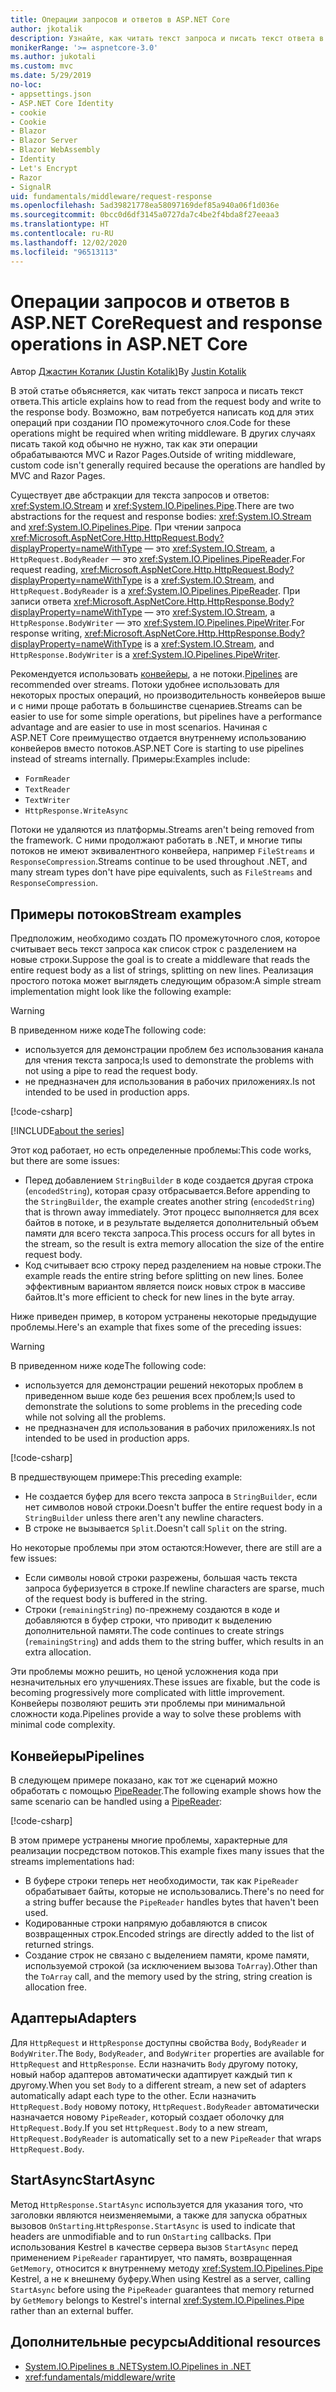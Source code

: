 ```yaml
---
title: Операции запросов и ответов в ASP.NET Core
author: jkotalik
description: Узнайте, как читать текст запроса и писать текст ответа в ASP.NET Core.
monikerRange: '>= aspnetcore-3.0'
ms.author: jukotali
ms.custom: mvc
ms.date: 5/29/2019
no-loc:
- appsettings.json
- ASP.NET Core Identity
- cookie
- Cookie
- Blazor
- Blazor Server
- Blazor WebAssembly
- Identity
- Let's Encrypt
- Razor
- SignalR
uid: fundamentals/middleware/request-response
ms.openlocfilehash: 5ad39821778ea58097169def85a940a06f1d036e
ms.sourcegitcommit: 0bcc0d6df3145a0727da7c4be2f4bda8f27eeaa3
ms.translationtype: HT
ms.contentlocale: ru-RU
ms.lasthandoff: 12/02/2020
ms.locfileid: "96513113"
---
```

# <a name="request-and-response-operations-in-aspnet-core"></a><span data-ttu-id="dc651-103">Операции запросов и ответов в ASP.NET Core</span><span class="sxs-lookup"><span data-stu-id="dc651-103">Request and response operations in ASP.NET Core</span></span>

<span data-ttu-id="dc651-104">Автор [Джастин Коталик (Justin Kotalik)](https://github.com/jkotalik)</span><span class="sxs-lookup"><span data-stu-id="dc651-104">By [Justin Kotalik](https://github.com/jkotalik)</span></span>

<span data-ttu-id="dc651-105">В этой статье объясняется, как читать текст запроса и писать текст ответа.</span><span class="sxs-lookup"><span data-stu-id="dc651-105">This article explains how to read from the request body and write to the response body.</span></span> <span data-ttu-id="dc651-106">Возможно, вам потребуется написать код для этих операций при создании ПО промежуточного слоя.</span><span class="sxs-lookup"><span data-stu-id="dc651-106">Code for these operations might be required when writing middleware.</span></span> <span data-ttu-id="dc651-107">В других случаях писать такой код обычно не нужно, так как эти операции обрабатываются MVC и Razor Pages.</span><span class="sxs-lookup"><span data-stu-id="dc651-107">Outside of writing middleware, custom code isn't generally required because the operations are handled by MVC and Razor Pages.</span></span>

<span data-ttu-id="dc651-108">Существует две абстракции для текста запросов и ответов: <xref:System.IO.Stream> и <xref:System.IO.Pipelines.Pipe>.</span><span class="sxs-lookup"><span data-stu-id="dc651-108">There are two abstractions for the request and response bodies: <xref:System.IO.Stream> and <xref:System.IO.Pipelines.Pipe>.</span></span> <span data-ttu-id="dc651-109">При чтении запроса <xref:Microsoft.AspNetCore.Http.HttpRequest.Body?displayProperty=nameWithType> — это <xref:System.IO.Stream>, а `HttpRequest.BodyReader` — это <xref:System.IO.Pipelines.PipeReader>.</span><span class="sxs-lookup"><span data-stu-id="dc651-109">For request reading, <xref:Microsoft.AspNetCore.Http.HttpRequest.Body?displayProperty=nameWithType> is a <xref:System.IO.Stream>, and `HttpRequest.BodyReader` is a <xref:System.IO.Pipelines.PipeReader>.</span></span> <span data-ttu-id="dc651-110">При записи ответа <xref:Microsoft.AspNetCore.Http.HttpResponse.Body?displayProperty=nameWithType> — это <xref:System.IO.Stream>, а `HttpResponse.BodyWriter` — это <xref:System.IO.Pipelines.PipeWriter>.</span><span class="sxs-lookup"><span data-stu-id="dc651-110">For response writing, <xref:Microsoft.AspNetCore.Http.HttpResponse.Body?displayProperty=nameWithType> is a <xref:System.IO.Stream>, and `HttpResponse.BodyWriter` is a <xref:System.IO.Pipelines.PipeWriter>.</span></span>

<span data-ttu-id="dc651-111">Рекомендуется использовать [конвейеры](/dotnet/standard/io/pipelines), а не потоки.</span><span class="sxs-lookup"><span data-stu-id="dc651-111">[Pipelines](/dotnet/standard/io/pipelines) are recommended over streams.</span></span> <span data-ttu-id="dc651-112">Потоки удобнее использовать для некоторых простых операций, но производительность конвейеров выше и с ними проще работать в большинстве сценариев.</span><span class="sxs-lookup"><span data-stu-id="dc651-112">Streams can be easier to use for some simple operations, but pipelines have a performance advantage and are easier to use in most scenarios.</span></span> <span data-ttu-id="dc651-113">Начиная с ASP.NET Core преимущество отдается внутреннему использованию конвейеров вместо потоков.</span><span class="sxs-lookup"><span data-stu-id="dc651-113">ASP.NET Core is starting to use pipelines instead of streams internally.</span></span> <span data-ttu-id="dc651-114">Примеры:</span><span class="sxs-lookup"><span data-stu-id="dc651-114">Examples include:</span></span>

* `FormReader`
* `TextReader`
* `TextWriter`
* `HttpResponse.WriteAsync`

<span data-ttu-id="dc651-115">Потоки не удаляются из платформы.</span><span class="sxs-lookup"><span data-stu-id="dc651-115">Streams aren't being removed from the framework.</span></span> <span data-ttu-id="dc651-116">С ними продолжают работать в .NET, и многие типы потоков не имеют эквивалентного конвейера, например `FileStreams` и `ResponseCompression`.</span><span class="sxs-lookup"><span data-stu-id="dc651-116">Streams continue to be used throughout .NET, and many stream types don't have pipe equivalents, such as `FileStreams` and `ResponseCompression`.</span></span>

## <a name="stream-examples"></a><span data-ttu-id="dc651-117">Примеры потоков</span><span class="sxs-lookup"><span data-stu-id="dc651-117">Stream examples</span></span>

<!-- see "fundamentals\middleware\request-response\static\TestPipes.JPG for testing sample -->

<span data-ttu-id="dc651-118">Предположим, необходимо создать ПО промежуточного слоя, которое считывает весь текст запроса как список строк с разделением на новые строки.</span><span class="sxs-lookup"><span data-stu-id="dc651-118">Suppose the goal is to create a middleware that reads the entire request body as a list of strings, splitting on new lines.</span></span> <span data-ttu-id="dc651-119">Реализация простого потока может выглядеть следующим образом:</span><span class="sxs-lookup"><span data-stu-id="dc651-119">A simple stream implementation might look like the following example:</span></span>

> [!WARNING]
> <span data-ttu-id="dc651-120">В приведенном ниже коде</span><span class="sxs-lookup"><span data-stu-id="dc651-120">The following code:</span></span>
> * <span data-ttu-id="dc651-121">используется для демонстрации проблем без использования канала для чтения текста запроса;</span><span class="sxs-lookup"><span data-stu-id="dc651-121">Is used to demonstrate the problems with not using a pipe to read the request body.</span></span>
> * <span data-ttu-id="dc651-122">не предназначен для использования в рабочих приложениях.</span><span class="sxs-lookup"><span data-stu-id="dc651-122">Is not intended to be used in production apps.</span></span>

[!code-csharp[](request-response/samples/3.x/RequestResponseSample/Startup.cs?name=GetListOfStringsFromStream)]

[!INCLUDE[about the series](~/includes/code-comments-loc.md)]

<span data-ttu-id="dc651-123">Этот код работает, но есть определенные проблемы:</span><span class="sxs-lookup"><span data-stu-id="dc651-123">This code works, but there are some issues:</span></span>

* <span data-ttu-id="dc651-124">Перед добавлением `StringBuilder` в коде создается другая строка (`encodedString`), которая сразу отбрасывается.</span><span class="sxs-lookup"><span data-stu-id="dc651-124">Before appending to the `StringBuilder`, the example creates another string (`encodedString`) that is thrown away immediately.</span></span> <span data-ttu-id="dc651-125">Этот процесс выполняется для всех байтов в потоке, и в результате выделяется дополнительный объем памяти для всего текста запроса.</span><span class="sxs-lookup"><span data-stu-id="dc651-125">This process occurs for all bytes in the stream, so the result is extra memory allocation the size of the entire request body.</span></span>
* <span data-ttu-id="dc651-126">Код считывает всю строку перед разделением на новые строки.</span><span class="sxs-lookup"><span data-stu-id="dc651-126">The example reads the entire string before splitting on new lines.</span></span> <span data-ttu-id="dc651-127">Более эффективным вариантом является поиск новых строк в массиве байтов.</span><span class="sxs-lookup"><span data-stu-id="dc651-127">It's more efficient to check for new lines in the byte array.</span></span>

<span data-ttu-id="dc651-128">Ниже приведен пример, в котором устранены некоторые предыдущие проблемы.</span><span class="sxs-lookup"><span data-stu-id="dc651-128">Here's an example that fixes some of the preceding issues:</span></span>

> [!WARNING]
> <span data-ttu-id="dc651-129">В приведенном ниже коде</span><span class="sxs-lookup"><span data-stu-id="dc651-129">The following code:</span></span>
> * <span data-ttu-id="dc651-130">используется для демонстрации решений некоторых проблем в приведенном выше коде без решения всех проблем;</span><span class="sxs-lookup"><span data-stu-id="dc651-130">Is used to demonstrate the solutions to some problems in the preceding code while not solving all the problems.</span></span>
> * <span data-ttu-id="dc651-131">не предназначен для использования в рабочих приложениях.</span><span class="sxs-lookup"><span data-stu-id="dc651-131">Is not intended to be used in production apps.</span></span>

[!code-csharp[](request-response/samples/3.x/RequestResponseSample/Startup.cs?name=GetListOfStringsFromStreamMoreEfficient)]

<span data-ttu-id="dc651-132">В предшествующем примере:</span><span class="sxs-lookup"><span data-stu-id="dc651-132">This preceding example:</span></span>

* <span data-ttu-id="dc651-133">Не создается буфер для всего текста запроса в `StringBuilder`, если нет символов новой строки.</span><span class="sxs-lookup"><span data-stu-id="dc651-133">Doesn't buffer the entire request body in a `StringBuilder` unless there aren't any newline characters.</span></span>
* <span data-ttu-id="dc651-134">В строке не вызывается `Split`.</span><span class="sxs-lookup"><span data-stu-id="dc651-134">Doesn't call `Split` on the string.</span></span>

<span data-ttu-id="dc651-135">Но некоторые проблемы при этом остаются:</span><span class="sxs-lookup"><span data-stu-id="dc651-135">However, there are still are a few issues:</span></span>

* <span data-ttu-id="dc651-136">Если символы новой строки разрежены, большая часть текста запроса буферизуется в строке.</span><span class="sxs-lookup"><span data-stu-id="dc651-136">If newline characters are sparse, much of the request body is buffered in the string.</span></span>
* <span data-ttu-id="dc651-137">Строки (`remainingString`) по-прежнему создаются в коде и добавляются в буфер строки, что приводит к выделению дополнительной памяти.</span><span class="sxs-lookup"><span data-stu-id="dc651-137">The code continues to create strings (`remainingString`) and adds them to the string buffer, which results in an extra allocation.</span></span>

<span data-ttu-id="dc651-138">Эти проблемы можно решить, но ценой усложнения кода при незначительных его улучшениях.</span><span class="sxs-lookup"><span data-stu-id="dc651-138">These issues are fixable, but the code is becoming progressively more complicated with little improvement.</span></span> <span data-ttu-id="dc651-139">Конвейеры позволяют решить эти проблемы при минимальной сложности кода.</span><span class="sxs-lookup"><span data-stu-id="dc651-139">Pipelines provide a way to solve these problems with minimal code complexity.</span></span>

## <a name="pipelines"></a><span data-ttu-id="dc651-140">Конвейеры</span><span class="sxs-lookup"><span data-stu-id="dc651-140">Pipelines</span></span>

<span data-ttu-id="dc651-141">В следующем примере показано, как тот же сценарий можно обработать с помощью [PipeReader](/dotnet/standard/io/pipelines#pipe).</span><span class="sxs-lookup"><span data-stu-id="dc651-141">The following example shows how the same scenario can be handled using a [PipeReader](/dotnet/standard/io/pipelines#pipe):</span></span>

[!code-csharp[](request-response/samples/3.x/RequestResponseSample/Startup.cs?name=GetListOfStringFromPipe)]

<span data-ttu-id="dc651-142">В этом примере устранены многие проблемы, характерные для реализации посредством потоков.</span><span class="sxs-lookup"><span data-stu-id="dc651-142">This example fixes many issues that the streams implementations had:</span></span>

* <span data-ttu-id="dc651-143">В буфере строки теперь нет необходимости, так как `PipeReader` обрабатывает байты, которые не использовались.</span><span class="sxs-lookup"><span data-stu-id="dc651-143">There's no need for a string buffer because the `PipeReader` handles bytes that haven't been used.</span></span>
* <span data-ttu-id="dc651-144">Кодированные строки напрямую добавляются в список возвращенных строк.</span><span class="sxs-lookup"><span data-stu-id="dc651-144">Encoded strings are directly added to the list of returned strings.</span></span>
* <span data-ttu-id="dc651-145">Создание строк не связано с выделением памяти, кроме памяти, используемой строкой (за исключением вызова `ToArray`).</span><span class="sxs-lookup"><span data-stu-id="dc651-145">Other than the `ToArray` call, and the memory used by the string, string creation is allocation free.</span></span>

## <a name="adapters"></a><span data-ttu-id="dc651-146">Адаптеры</span><span class="sxs-lookup"><span data-stu-id="dc651-146">Adapters</span></span>

<span data-ttu-id="dc651-147">Для `HttpRequest` и `HttpResponse` доступны свойства `Body`, `BodyReader` и `BodyWriter`.</span><span class="sxs-lookup"><span data-stu-id="dc651-147">The `Body`, `BodyReader`, and `BodyWriter` properties are available for `HttpRequest` and `HttpResponse`.</span></span> <span data-ttu-id="dc651-148">Если назначить `Body` другому потоку, новый набор адаптеров автоматически адаптирует каждый тип к другому.</span><span class="sxs-lookup"><span data-stu-id="dc651-148">When you set `Body` to a different stream, a new set of adapters automatically adapt each type to the other.</span></span> <span data-ttu-id="dc651-149">Если назначить `HttpRequest.Body` новому потоку, `HttpRequest.BodyReader` автоматически назначается новому `PipeReader`, который создает оболочку для `HttpRequest.Body`.</span><span class="sxs-lookup"><span data-stu-id="dc651-149">If you set `HttpRequest.Body` to a new stream, `HttpRequest.BodyReader` is automatically set to a new `PipeReader` that wraps `HttpRequest.Body`.</span></span>

## <a name="startasync"></a><span data-ttu-id="dc651-150">StartAsync</span><span class="sxs-lookup"><span data-stu-id="dc651-150">StartAsync</span></span>

<span data-ttu-id="dc651-151">Метод `HttpResponse.StartAsync` используется для указания того, что заголовки являются неизменяемыми, а также для запуска обратных вызовов `OnStarting`.</span><span class="sxs-lookup"><span data-stu-id="dc651-151">`HttpResponse.StartAsync` is used to indicate that headers are unmodifiable and to run `OnStarting` callbacks.</span></span> <span data-ttu-id="dc651-152">При использования Kestrel в качестве сервера вызов `StartAsync` перед применением `PipeReader` гарантирует, что память, возвращенная `GetMemory`, относится к внутреннему методу <xref:System.IO.Pipelines.Pipe> Kestrel, а не к внешнему буферу.</span><span class="sxs-lookup"><span data-stu-id="dc651-152">When using Kestrel as a server, calling `StartAsync` before using the `PipeReader` guarantees that memory returned by `GetMemory` belongs to Kestrel's internal <xref:System.IO.Pipelines.Pipe> rather than an external buffer.</span></span>

## <a name="additional-resources"></a><span data-ttu-id="dc651-153">Дополнительные ресурсы</span><span class="sxs-lookup"><span data-stu-id="dc651-153">Additional resources</span></span>

* [<span data-ttu-id="dc651-154">System.IO.Pipelines в .NET</span><span class="sxs-lookup"><span data-stu-id="dc651-154">System.IO.Pipelines in .NET</span></span>](/dotnet/standard/io/pipelines)
* <xref:fundamentals/middleware/write>

<!-- Test with Postman or other tool. See image in static directory. -->
